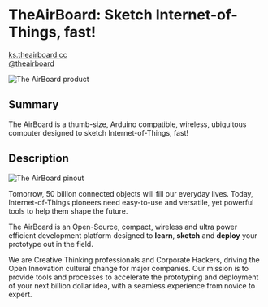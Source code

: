 TheAirBoard: Sketch Internet-of-Things, fast!
=============================================
[ks.theairboard.cc](http://ks.theairboard.cc)
<br>
[@theairboard](https://twitter.com/theairboard)

![The AirBoard product](http://www.theairboard.cc/wp-content/uploads/2014/12/theairboard_960x540.jpg)

Summary
-------
The AirBoard is a thumb-size, Arduino compatible, wireless, ubiquitous computer designed to sketch Internet-of-Things, fast!

Description
-----------
![The AirBoard pinout](http://www.theairboard.cc/wp-content/uploads/2014/12/pinout.jpg)

Tomorrow, 50 billion connected objects will fill our everyday lives. Today, Internet-of-Things pioneers need easy-to-use and versatile, yet powerful tools to help them shape the future.

The AirBoard is an Open-Source, compact, wireless and ultra power efficient development platform designed to <b>learn</b>, <b>sketch</b> and <b>deploy</b> your prototype out in the field.

We are Creative Thinking professionals and Corporate Hackers, driving the Open Innovation cultural change for major companies.
Our mission is to provide tools and processes to accelerate the prototyping and deployment of your next billion dollar idea, with a seamless experience from novice to expert.
